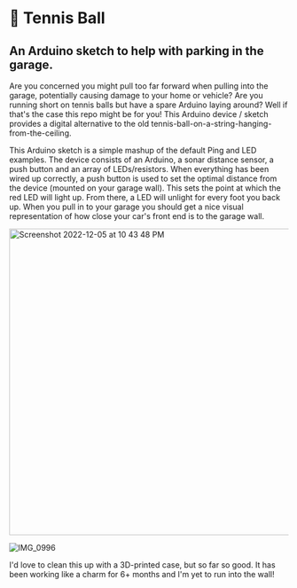 # :tennis: Tennis Ball 
## An Arduino sketch to help with parking in the garage.

Are you concerned you might pull too far forward when pulling into the garage, potentially causing damage to your home or vehicle? Are you running short on tennis balls but have a spare Arduino laying around? Well if that's the case this repo might be for you! This Arduino device / sketch provides a digital alternative to the old tennis-ball-on-a-string-hanging-from-the-ceiling.

This Arduino sketch is a simple mashup of the default Ping and LED examples. The device consists of an Arduino, a sonar distance sensor, a push button and an array of LEDs/resistors. When everything has been wired up correctly, a push button is used to set the optimal distance from the device (mounted on your garage wall). This sets the point at which the red LED will light up. From there, a LED will unlight for every foot you back up. When you pull in to your garage you should get a nice visual representation of how close your car's front end is to the garage wall.

<img width="553" alt="Screenshot 2022-12-05 at 10 43 48 PM" src="https://user-images.githubusercontent.com/1673133/205819757-9370822d-a129-4b1d-8240-ff6f7d88db9f.png">

![IMG_0996](https://user-images.githubusercontent.com/1673133/205819879-0c4f82db-d7b3-45a9-8e67-8ee66189a2b1.jpg)

I'd love to clean this up with a 3D-printed case, but so far so good. It has been working like a charm for 6+ months and I'm yet to run into the wall!
